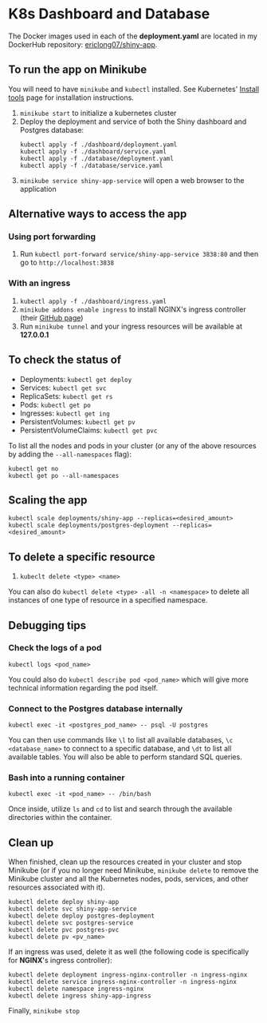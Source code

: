 # K8s Dashboard and Database
The Docker images used in each of the **deployment.yaml** are located in my DockerHub repository: [ericlong07/shiny-app](https://hub.docker.com/r/ericlong07/shiny-app/tags).

## To run the app on Minikube
You will need to have `minikube` and `kubectl` installed.
See Kubernetes' [Install tools](https://kubernetes.io/docs/tasks/tools/#kubectl) page for installation instructions.

1. `minikube start` to initialize a kubernetes cluster
2. Deploy the deployment and service of both the Shiny dashboard and Postgres database:
    ```
    kubectl apply -f ./dashboard/deployment.yaml
    kubectl apply -f ./dashboard/service.yaml
    kubectl apply -f ./database/deployment.yaml
    kubectl apply -f ./database/service.yaml
    ```
3. `minikube service shiny-app-service` will open a web browser to the application

## Alternative ways to access the app

### Using port forwarding
1. Run `kubectl port-forward service/shiny-app-service 3838:80` and then go to `http://localhost:3838`

### With an ingress
1. `kubectl apply -f ./dashboard/ingress.yaml`
2. `minikube addons enable ingress` to install NGINX's ingress controller (their [GitHub page](https://github.com/kubernetes/ingress-nginx/tree/main))
3. Run `minikube tunnel` and your ingress resources will be available at **127.0.0.1**

## To check the status of
- Deployments: `kubectl get deploy`
- Services: `kubectl get svc`
- ReplicaSets: `kubectl get rs`
- Pods: `kubectl get po`
- Ingresses: `kubectl get ing`
- PersistentVolumes: `kubectl get pv`
- PersistentVolumeClaims: `kubectl get pvc`

To list all the nodes and pods in your cluster (or any of the above resources by adding the `--all-namespaces` flag):
```
kubectl get no
kubectl get po --all-namespaces
```

## Scaling the app
```
kubectl scale deployments/shiny-app --replicas=<desired_amount>
kubectl scale deployments/postgres-deployment --replicas=<desired_amount>
```

## To delete a specific resource
1. `kubeclt delete <type> <name>`

You can also do `kubectl delete <type> -all -n <namespace>` to delete all instances of one type of resource in a specified namespace.

## Debugging tips
### Check the logs of a pod
```
kubectl logs <pod_name>
```
You could also do `kubectl describe pod <pod_name>` which will give more technical information regarding the pod itself.

### Connect to the Postgres database internally
```
kubectl exec -it <postgres_pod_name> -- psql -U postgres
```
You can then use commands like `\l` to list all available databases, `\c <database_name>` to connect to a specific database, and `\dt` to list all available tables. You will also be able to perform standard SQL queries.

### Bash into a running container
```
kubectl exec -it <pod_name> -- /bin/bash
```
Once inside, utilize `ls` and `cd` to list and search through the available directories within the container.

## Clean up
When finished, clean up the resources created in your cluster and stop Minikube (or if you no longer need Minikube, `minikube delete` to remove the Minikube cluster and all the Kubernetes nodes, pods, services, and other resources associated with it).
```
kubectl delete deploy shiny-app
kubectl delete svc shiny-app-service
kubectl delete deploy postgres-deployment
kubectl delete svc postgres-service
kubectl delete pvc postgres-pvc
kubectl delete pv <pv_name>
```

If an ingress was used, delete it as well (the following code is specifically for **NGINX**'s ingress controller):
```
kubectl delete deployment ingress-nginx-controller -n ingress-nginx
kubectl delete service ingress-nginx-controller -n ingress-nginx
kubectl delete namespace ingress-nginx
kubectl delete ingress shiny-app-ingress
```

Finally, `minikube stop`
